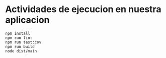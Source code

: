 # Actividades de ejecucion en nuestra aplicacion

    npm install
    npm run lint
    npm run test:cov
    npm run build
    node dist/main